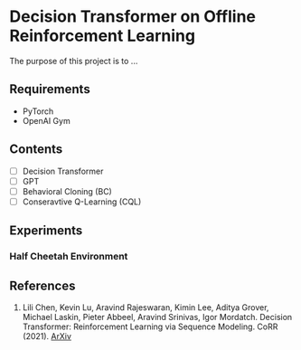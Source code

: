# Decision Transformer on Offline Reinforcement Learning

The purpose of this project is to ...

## Requirements

* PyTorch
* OpenAI Gym

## Contents
  - [ ] Decision Transformer
  - [ ] GPT
  - [ ] Behavioral Cloning (BC)
  - [ ] Conseravtive Q-Learning (CQL)
  
## Experiments
### Half Cheetah Environment


## References

1. Lili Chen, Kevin Lu, Aravind Rajeswaran, Kimin Lee, Aditya Grover, Michael Laskin, Pieter Abbeel, Aravind Srinivas, Igor Mordatch. Decision Transformer: Reinforcement Learning via Sequence Modeling. CoRR (2021). [ArXiv](https://arxiv.org/abs/2106.01345)
